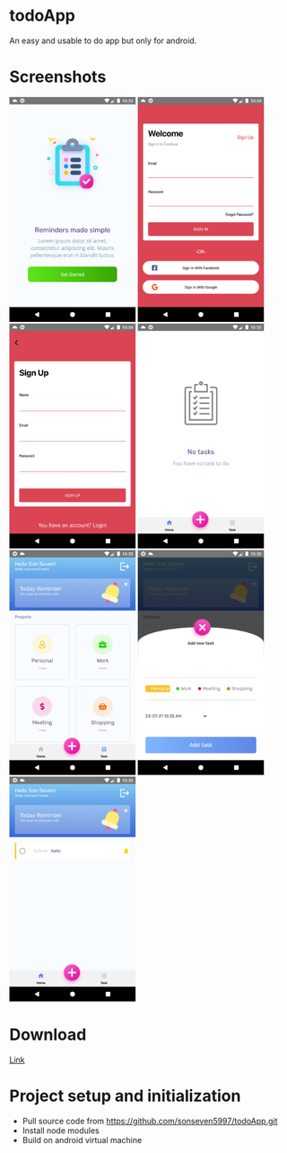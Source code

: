 # todoApp

An easy and usable to do app but only for android.

# Screenshots

<div justfy-content = "center", align-items = "space-evenly">
<img src="/src/assets/images/screenshots/Screenshot_1627011210.png" height="400px"/>
<img src="/src/assets/images/screenshots/Screenshot_1627011264.png" height="400px"/>
</div>
<div>
<img src="/src/assets/images/screenshots/Screenshot_1627011276.png" height="400px"/>
<img src="/src/assets/images/screenshots/Screenshot_1627011305.png" height="400px"/>
</div>
<div>
<img src="/src/assets/images/screenshots/Screenshot_1627011315.png" height="400px"/>
<img src="/src/assets/images/screenshots/Screenshot_1627011324.png" height="400px"/>
</div>
<img src="/src/assets/images/screenshots/Screenshot_1627011353.png" height="400px"/>

# Download

<a href="https://drive.google.com/file/d/1FrsnAnfCNjl8jMUFIGFmjFTtv6idsRYM/view?usp=sharing">Link</a>

# Project setup and initialization

- Pull source code from https://github.com/sonseven5997/todoApp.git
- Install node modules
- Build on android virtual machine
